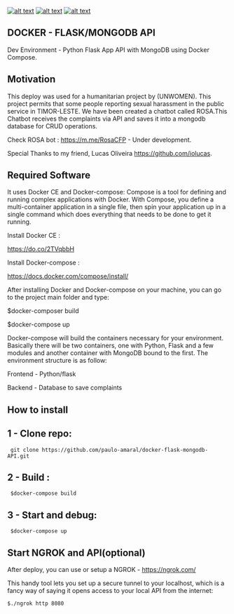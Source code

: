 [![alt text][1.1]][1]
[![alt text][2.1]][2]
[![alt text][3.1]][3]

[1.1]: http://i.imgur.com/tXSoThF.png (twitter icon with padding)
[2.1]: http://i.imgur.com/P3YfQoD.png (facebook icon with padding)
[3.1]: http://i.imgur.com/0o48UoR.png (github icon with padding)


[1]: http://www.twitter.com/paulo_s_amaral
[2]: https://www.facebook.com/paulo.s.amaral
[3]: http://www.github.com/paulo-amaral

## DOCKER - FLASK/MONGODB API
Dev Environment - Python Flask App API with MongoDB using Docker Compose.


## Motivation
This deploy was used for a humanitarian project by (UNWOMEN). This project permits that some people reporting sexual harassment in the public service in TIMOR-LESTE. We have been created a chatbot called ROSA.This Chatbot receives the complaints via API and saves it into a mongodb database for CRUD operations.

Check ROSA bot : https://m.me/RosaCFP - Under development.

Special Thanks to my friend, Lucas Oliveira https://github.com/iolucas.

## Required Software
It uses Docker CE and Docker-compose: Compose is a tool for defining and running complex applications with Docker. With Compose, you define a multi-container application in a single file, then spin your application up in a single command which does everything that needs to be done to get it running.

Install Docker CE :

https://do.co/2TVqbbH

Install Docker-compose :

https://docs.docker.com/compose/install/

After installing Docker and Docker-compose on your machine, you can go to the project main folder and type:

$docker-composer build

$docker-compose up

Docker-compose will build the containers necessary for your environment. Basically there will be two containers, one with Python, Flask and a few modules and another container with MongoDB bound to the first. The environment structure is as follow:

Frontend - Python/flask

Backend - Database to save complaints


## How to install
   ## 1 - Clone repo:
     git clone https://github.com/paulo-amaral/docker-flask-mongodb-API.git
   ## 2 - Build :
     $docker-compose build
   ## 3 - Start and debug:
     $docker-compose up
     
## Start NGROK and API(optional)
After deploy, you can use or setup a NGROK - https://ngrok.com/

This handy tool lets you set up a secure tunnel to your localhost, which is a fancy way of saying it opens access to your local API from the internet:

`
$./ngrok http 8080
`   
